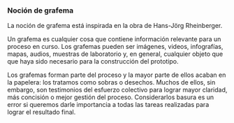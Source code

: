 ### **Noción de grafema**

La noción de grafema está inspirada en la obra de Hans-Jörg Rheinberger.

Un grafema es cualquier cosa que contiene información relevante para un proceso en curso. Los grafemas pueden ser imágenes, videos, infografías, mapas, audios, muestras de laboratorio y, en general, cualquier objeto que que haya sido necesario para la construcción del prototipo.

Los grafemas forman parte del proceso y la mayor parte de ellos acaban en la papelera: los tratamos como sobras o desechos. Muchos de ellos, sin embargo, son testimonios del esfuerzo colectivo para lograr mayor claridad, más concisión o mejor gestión del proceso. Considerarlos basura es un error si queremos darle importancia a todas las tareas realizadas para lograr el resultado final.

